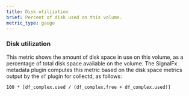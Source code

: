 ```yaml
---
title: Disk utilization
brief: Percent of disk used on this volume. 
metric_type: gauge
---
```

### Disk utilization

This metric shows the amount of disk space in use on this volume, as a percentage of total disk space available on the volume. The SignalFx metadata plugin computes this metric based on the disk space metrics output by the `df` plugin for collectd, as follows:

```
100 * [df_complex.used / (df_complex.free + df_complex.used)] 
```
